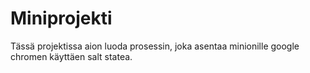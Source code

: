 # Miniprojekti
Tässä projektissa aion luoda prosessin, joka asentaa minionille google chromen käyttäen salt statea.

